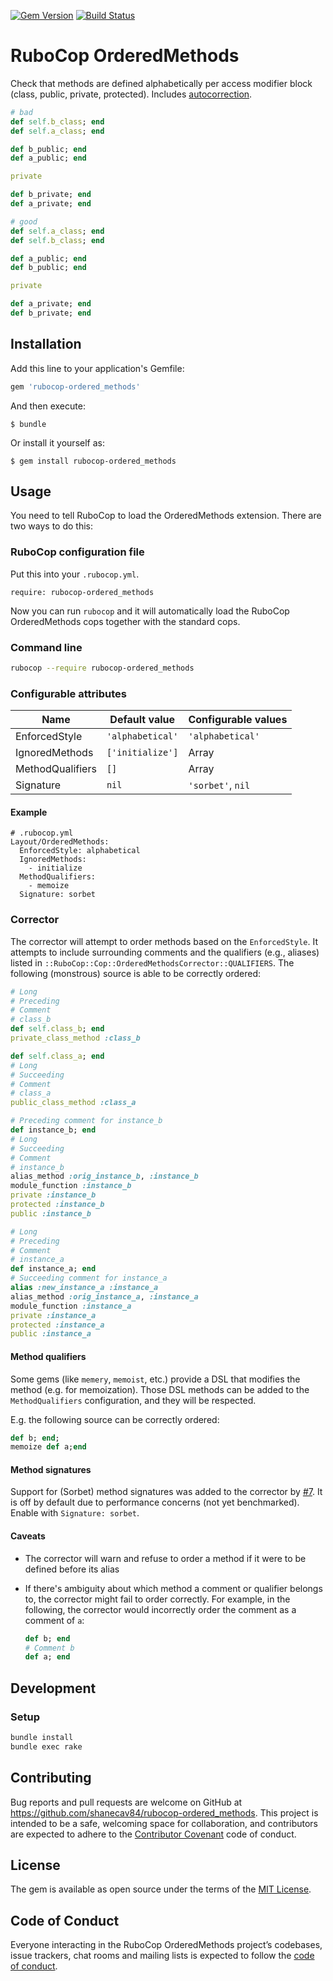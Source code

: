 [![Gem Version](https://badge.fury.io/rb/rubocop-ordered_methods.svg)](https://badge.fury.io/rb/rubocop-ordered_methods)
[![Build Status](https://travis-ci.org/shanecav84/rubocop-ordered_methods.svg?branch=master)](https://travis-ci.org/shanecav84/rubocop-ordered_methods)

# RuboCop OrderedMethods

Check that methods are defined alphabetically per access modifier block (class, 
public, private, protected). Includes [autocorrection](#corrector).

```ruby
# bad
def self.b_class; end
def self.a_class; end

def b_public; end
def a_public; end

private

def b_private; end
def a_private; end

# good
def self.a_class; end
def self.b_class; end

def a_public; end
def b_public; end

private

def a_private; end
def b_private; end
```

## Installation

Add this line to your application's Gemfile:

```ruby
gem 'rubocop-ordered_methods'
```

And then execute:

    $ bundle

Or install it yourself as:

    $ gem install rubocop-ordered_methods

## Usage

You need to tell RuboCop to load the OrderedMethods extension. There are two
ways to do this:

### RuboCop configuration file

Put this into your `.rubocop.yml`.

```
require: rubocop-ordered_methods
```

Now you can run `rubocop` and it will automatically load the RuboCop OrderedMethods
cops together with the standard cops.

### Command line

```bash
rubocop --require rubocop-ordered_methods
```

### Configurable attributes

Name | Default value | Configurable values
--- | --- | ---
EnforcedStyle | `'alphabetical'` | `'alphabetical'`
IgnoredMethods | `['initialize']` | Array
MethodQualifiers | `[]` | Array
Signature | `nil` | `'sorbet'`, `nil`

#### Example

```
# .rubocop.yml
Layout/OrderedMethods:
  EnforcedStyle: alphabetical
  IgnoredMethods:
    - initialize
  MethodQualifiers:
    - memoize
  Signature: sorbet
```

### Corrector

The corrector will attempt to order methods based on the `EnforcedStyle`. It attempts to
include surrounding comments and the qualifiers (e.g., aliases) listed in
`::RuboCop::Cop::OrderedMethodsCorrector::QUALIFIERS`. The following (monstrous)
source is able to be correctly ordered:

```ruby
# Long
# Preceding
# Comment
# class_b
def self.class_b; end
private_class_method :class_b

def self.class_a; end
# Long
# Succeeding
# Comment
# class_a
public_class_method :class_a

# Preceding comment for instance_b
def instance_b; end
# Long
# Succeeding
# Comment
# instance_b
alias_method :orig_instance_b, :instance_b
module_function :instance_b
private :instance_b
protected :instance_b
public :instance_b

# Long
# Preceding
# Comment
# instance_a
def instance_a; end
# Succeeding comment for instance_a
alias :new_instance_a :instance_a
alias_method :orig_instance_a, :instance_a
module_function :instance_a
private :instance_a
protected :instance_a
public :instance_a
```

#### Method qualifiers
Some gems (like `memery`, `memoist`, etc.) provide a DSL that modifies the method (e.g. for memoization).
Those DSL methods can be added to the `MethodQualifiers` configuration, and they will be respected.

E.g. the following source can be correctly ordered:
```ruby
def b; end;
memoize def a;end
```

#### Method signatures

Support for (Sorbet) method signatures was added to the corrector by
[#7](https://github.com/shanecav84/rubocop-ordered_methods/pull/7).
It is off by default due to performance concerns (not yet benchmarked). Enable
with `Signature: sorbet`.

#### Caveats

* The corrector will warn and refuse to order a method if it were to be
  defined before its alias
* If there's ambiguity about which method a comment or qualifier belongs to,
  the corrector might fail to order correctly. For example, in the following, 
  the corrector would incorrectly order the comment as a comment of `a`:

  ```ruby
  def b; end
  # Comment b
  def a; end
  ```

## Development

### Setup

```bash
bundle install
bundle exec rake
```

## Contributing

Bug reports and pull requests are welcome on GitHub at 
https://github.com/shanecav84/rubocop-ordered_methods. This project is intended 
to be a safe, welcoming space for collaboration, and contributors are expected 
to adhere to the [Contributor Covenant](http://contributor-covenant.org) code of
 conduct.

## License

The gem is available as open source under the terms of the 
[MIT License](https://opensource.org/licenses/MIT).

## Code of Conduct

Everyone interacting in the RuboCop OrderedMethods project’s codebases, issue 
trackers, chat rooms and mailing lists is expected to follow the 
[code of conduct](https://github.com/shanecav84/rubocop-ordered_methods/blob/master/CODE_OF_CONDUCT.md).
